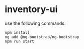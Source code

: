 # inventory-ui
use the following commands:
```
npm install
ng add @ng-bootstrap/ng-bootstrap
npm run start
```
